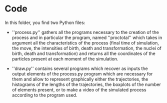 # Code

In this folder, you find two Python files:

- ''process.py'' gathers all the programs necessary to the creation of the process and in particular the program, named ''proctotal'' which takes in argument all the characteristics of the process (final time of simulation, the move, the intensities of birth, death and transformation, the nuclei of birth, death and transformation) and returns all the coordinates of the particles present at each moment of the simulation. 

- ''draw.py'' contains several programs which recover as inputs the output elements of the process.py program which are necessary for them and allow to represent graphically either the trajectories, the histograms of the lengths of the trajectories, the boxplots of the number of elements present, or to make a video of the simulated process according to the program used.
